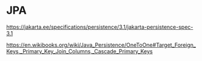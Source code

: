 # JPA

https://jakarta.ee/specifications/persistence/3.1/jakarta-persistence-spec-3.1

https://en.wikibooks.org/wiki/Java_Persistence/OneToOne#Target_Foreign_Keys,_Primary_Key_Join_Columns,_Cascade_Primary_Keys

